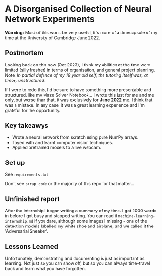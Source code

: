 # A Disorganised Collection of Neural Network Experiments
**Warning:** Most of this won't be very useful, it's more of a timecapsule of my time at the University of Cambridge June 2022.

## Postmortem

Looking back on this now (Oct 2023), I think my abilities at the time were limited (silly fresher) in terms of organisation, and general project planning. Note: *In partial defence of my 19 year old self, the tutoring itself was, at times, unstructured.*

If I were to redo this, I'd be sure to have something more presentable and structured, like my [Maze Solver Notebook](https://github.com/jamespilcher/maze-solver/blob/master/Maze-Solver.ipynb)... I wrote this just for me and me only, but worse than that, it was exclusively for **June 2022** me. I think that was a mistake. In any case, it was a great learning experience and I'm grateful for the opportunity.

## Key takeawys
- Wrote a neural network from scratch using pure NumPy arrays.
- Toyed with and learnt computer vision techniques.
- Applied pretrained models to a live webcam.

## Set up

See `requirements.txt`

Don't see `scrap_code` or the majority of this repo for that matter...

## Unfinished report

After the internship I began writing a summary of my time. I got 2000 words in before I got busy and stopped writing. You can read it  `machine-learning-internship.md` if you dare, although some images I missing - one of the detection models labelled my white shoe and airplane, and we called it the 'Adversarial Sneaker'.

## Lessons Learned

Unfortunately, demonstrating and documenting is just as important as learning. Not just so you can show off, but so you can always time-travel back and learn what you have forgotten.